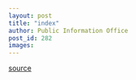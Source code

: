 ```yaml
---
layout: post
title: "index"
author: Public Information Office
post_id: 282
images:
---
```



[source](http://www1.ucsc.edu/currents/00-01/04-16/index.html "Permalink to index")
